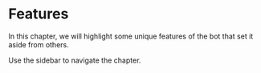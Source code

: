 # Features
In this chapter, we will highlight some unique features of the bot that set it aside from others.

Use the sidebar to navigate the chapter.
